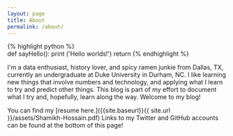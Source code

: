 ```yaml
---
layout: page
title: About
permalink: /about/
---
```


{% highlight python %}  
def sayHello():
  print ('Hello worlds!')
  return
{% endhighlight %} <!-- linenos here to add numbers -->

I'm a data enthusiast, history lover, and spicy ramen junkie from Dallas, TX, currently an undergraduate at Duke University in Durham, NC.
I like learning new things that involve numbers and technology, and applying what I learn to try and predict other things. This blog is part of my effort to document what I try and, hopefully, learn along the way. Welcome to my blog!

You can find my [resume here.]({{site.baseurl}}{{ site.url }}/assets/Shamikh-Hossain.pdf)
Links to my Twitter and GitHub accounts can be found at the bottom of this page! 
<!-- picture below![My helpful screenshot]({{site.baseurl}}{{ site.url }}/assets/first.png) -->


<!-- This is the base Jekyll theme. You can find out more info about customizing your Jekyll theme, as well as basic Jekyll usage documentation at [jekyllrb.com](https://jekyllrb.com/) -->


<!--
You can find the source code for the Jekyll new theme at:
{% include icon-github.html username="jekyll" %} /
[minima](https://github.com/jekyll/minima)

You can find the source code for Jekyll at
{% include icon-github.html username="jekyll" %} /
[jekyll](https://github.com/jekyll/jekyll) -->
